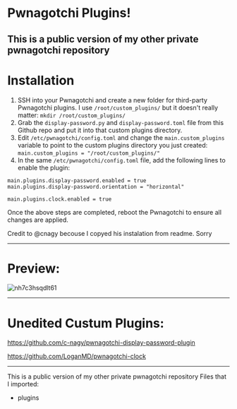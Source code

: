 # Pwnagotchi Plugins!

This is a public version of my other private pwnagotchi repository
---------------
# Installation

1. SSH into your Pwnagotchi and create a new folder for third-party Pwnagotchi plugins. I use `/root/custom_plugins/` but it doesn't really matter: `mkdir /root/custom_plugins/`
1. Grab the `display-password.py` and `display-password.toml` file from this Github repo and put it into that custom plugins directory.
1. Edit `/etc/pwnagotchi/config.toml` and change the `main.custom_plugins` variable to point to the custom plugins directory you just created: `main.custom_plugins = "/root/custom_plugins/"`
1. In the same `/etc/pwnagotchi/config.toml` file, add the following lines to enable the plugin:
```
main.plugins.display-password.enabled = true
main.plugins.display-password.orientation = "horizontal"

main.plugins.clock.enabled = true
```
Once the above steps are completed, reboot the Pwnagotchi to ensure all changes are applied.

Credit to @cnagy becouse I copyed his instalation from readme. Sorry

----------------
# Preview:

![nh7c3hsqdlt61](https://user-images.githubusercontent.com/79835819/116106436-62635a80-a6b2-11eb-9a80-f64afd15f642.png)

----------------
# Unedited Custum Plugins:

https://github.com/c-nagy/pwnagotchi-display-password-plugin

https://github.com/LoganMD/pwnagotchi-clock

----------------
This is a public version of my other private pwnagotchi repository
Files that I imported:
* plugins
